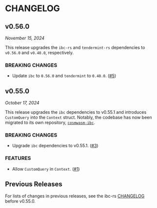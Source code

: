 # CHANGELOG

## v0.56.0

*November 15, 2024*

This release upgrades the `ibc-rs` and `tendermint-rs` dependencies to `v0.56.0`
and `v0.40.0`, respectively.

### BREAKING CHANGES
- Update `ibc` to `0.56.0` and `tendermint` to `0.40.0`.
  ([\#5](https://github.com/informalsystems/cosmwasm-ibc/pull/5))

## v0.55.0

*October 17, 2024*

This release upgrades the `ibc` dependencies to v0.55.1 and introduces
`CustomQuery` into the `Context` struct. Notably, the codebase has now been
migrated to its own repository,
[`cosmwasm-ibc`](https://github.com/informalsystems/cosmwasm-ibc).

### BREAKING CHANGES

- Upgrade `ibc` dependencies to v0.55.1.
  ([\#3](https://github.com/informalsystems/cosmwasm-ibc/pull/3))

### FEATURES

- Allow `CustomQuery` in `Context`.
  ([\#1](https://github.com/informalsystems/cosmwasm-ibc/issues/1))

## Previous Releases

For lists of changes in previous releases, see the ibc-rs
[CHANGELOG](https://github.com/cosmos/ibc-rs/blob/main/CHANGELOG.md) before
v0.55.0.
